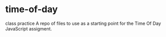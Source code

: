 # time-of-day
class practice
A repo of files to use as a starting point for the Time Of Day JavaScript assigment.
